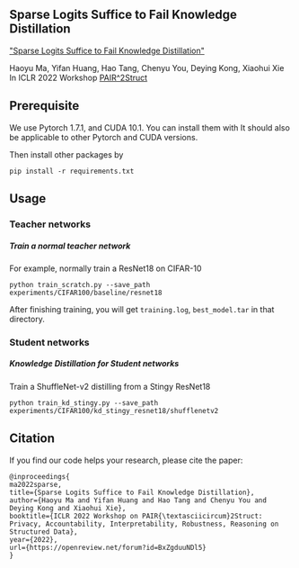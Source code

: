 ## Sparse Logits Suffice to Fail Knowledge Distillation

["Sparse Logits Suffice to Fail Knowledge Distillation"](https://openreview.net/pdf?id=BxZgduuNDl5)     

Haoyu Ma, Yifan Huang, Hao Tang, Chenyu You, Deying Kong, Xiaohui Xie  
In ICLR 2022 Workshop [PAIR^2Struct](https://pair2struct-workshop.github.io/)
   


## Prerequisite
We use Pytorch 1.7.1, and CUDA 10.1. You can install them with  It should also be applicable to other Pytorch and CUDA versions.  


Then install other packages by
~~~
pip install -r requirements.txt
~~~

## Usage 


### Teacher networks 

##### Train a normal teacher network   

For example, normally train a ResNet18 on CIFAR-10  
~~~
python train_scratch.py --save_path experiments/CIFAR100/baseline/resnet18
~~~
After finishing training, you will get `training.log`, `best_model.tar` in that directory.  
   


### Student networks 
##### Knowledge Distillation for Student networks 

Train a ShuffleNet-v2 distilling from a Stingy ResNet18 
~~~
python train_kd_stingy.py --save_path experiments/CIFAR100/kd_stingy_resnet18/shufflenetv2
~~~


## Citation
If you find our code helps your research, please cite the paper:

~~~
@inproceedings{
ma2022sparse,
title={Sparse Logits Suffice to Fail Knowledge Distillation},
author={Haoyu Ma and Yifan Huang and Hao Tang and Chenyu You and Deying Kong and Xiaohui Xie},
booktitle={ICLR 2022 Workshop on PAIR{\textasciicircum}2Struct: Privacy, Accountability, Interpretability, Robustness, Reasoning on Structured Data},
year={2022},
url={https://openreview.net/forum?id=BxZgduuNDl5}
}
~~~











